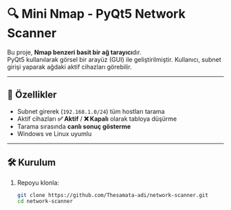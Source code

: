 # 🔍 Mini Nmap - PyQt5 Network Scanner

Bu proje, **Nmap benzeri basit bir ağ tarayıcı**dır.  
PyQt5 kullanılarak görsel bir arayüz (GUI) ile geliştirilmiştir. Kullanıcı, subnet girişi yaparak ağdaki aktif cihazları görebilir.  

---

## 🚀 Özellikler
- Subnet girerek (`192.168.1.0/24`) tüm hostları tarama
- Aktif cihazları **✅ Aktif** / **❌ Kapalı** olarak tabloya düşürme
- Tarama sırasında **canlı sonuç gösterme**
- Windows ve Linux uyumlu

---

## 🛠️ Kurulum
1. Repoyu klonla:
   ```bash
   git clone https://github.com/Thesamata-adi/network-scanner.git
   cd network-scanner

